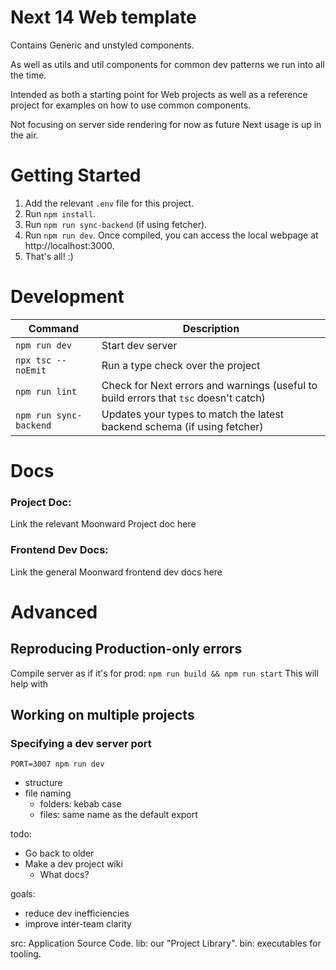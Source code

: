 
# Next 14 Web template

Contains Generic and unstyled components.

As well as utils and util components for common dev patterns we run into all the time.
 
Intended as both a starting point for Web projects as well as a reference project for examples on how to use common components.

Not focusing on server side rendering for now as future Next usage is up in the air.


# Getting Started
1. Add the relevant `.env` file for this project.
2. Run `npm install`.
3. Run `npm run sync-backend` (if using fetcher).
4. Run `npm run dev`. Once compiled, you can access the local webpage at http://localhost:3000.
5. That's all! :)


# Development
Command | Description
--- | ---
`npm run dev` | Start dev server
`npx tsc --noEmit` | Run a type check over the project
`npm run lint` | Check for Next errors and warnings (useful to build errors that `tsc` doesn't catch) 
`npm run sync-backend` | Updates your types to match the latest backend schema (if using fetcher) 


# Docs
### Project Doc: 
Link the relevant Moonward Project doc here
### Frontend Dev Docs: 
Link the general Moonward frontend dev docs here

# Advanced 
## Reproducing Production-only errors
Compile server as if it's for prod:
`npm run build && npm run start`
This will help with 
## Working on multiple projects
### Specifying a dev server port
`PORT=3007 npm run dev`


- structure
- file naming
    - folders: kebab case
    - files: same name as the default export


todo:
- Go back to older 
- Make a dev project wiki
    - What docs?



goals:
- reduce dev inefficiencies
- improve inter-team clarity







src: Application Source Code.
lib: our "Project Library". 
bin: executables for tooling.